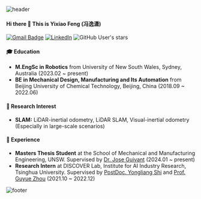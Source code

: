 ![header](https://capsule-render.vercel.app/api?type=waving&&color=gradient&height=80&section=header&fontSize=90)  

#### Hi there 👋 This is Yixiao Feng (冯逸潇)
[![Gmail Badge](https://img.shields.io/badge/Gmail-d14836?style=flat-square&logo=Gmail&logoColor=white&link=mailto:xffer.robotics@gmail.com)](mailto:xffer.robotics@gmail.com)
[![LinkedIn](https://img.shields.io/badge/-LinkedIn-0077b5?style=round-square&logo=linkedin&logoColor=white&link=https://www.linkedin.com/in/yixiao-feng043/)](https://www.linkedin.com/in/yixiao-feng043/)
![GitHub User's stars](https://img.shields.io/github/stars/YixFeng?affiliations=OWNER%2CCOLLABORATOR&label=all%20stars&logo=Github)

#### 🎓 Education
- **M.EngSc in Robotics** from University of New South Wales, Sydney, Australia (2023.02 ~ present)
- **BE in Mechanical Design, Manufacturing and Its Automation** from Beijing University of Chemical Technology, Beijing, China (2018.09 ~ 2022.06)

#### 🎯 Research Interest
- **SLAM:** LiDAR-inertial odometry, LiDAR SLAM, Visual-inertial odometry (Especially in large-scale scenarios)

#### 🚀 Experience
- **Masters Thesis Student** at the School of Mechanical and Manufacturing Engineering, UNSW. Supervised by [Dr. Jose Guivant](https://scholar.google.com.au/citations?user=_4IB14IAAAAJ&hl=en) (2024.01 ~ present)
- **Research Intern** at DISCOVER Lab, Institute for AI Industry Research, Tsinghua University. Supervised by [PostDoc. Yongliang Shi](https://scholar.google.com.au/citations?user=alz2MpAAAAAJ&hl=en) and [Prof. Guyue Zhou](https://air.tsinghua.edu.cn/info/1046/1199.htm) (2021.10 ~ 2022.12)

![footer](https://capsule-render.vercel.app/api?type=waving&&color=gradient&height=80&section=footer&fontSize=90)
